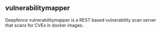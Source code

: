 ## vulnerabilitymapper

Deepfence vulnerabilitymapper is a REST based vulnerability scan server that scans for CVEs in docker images.